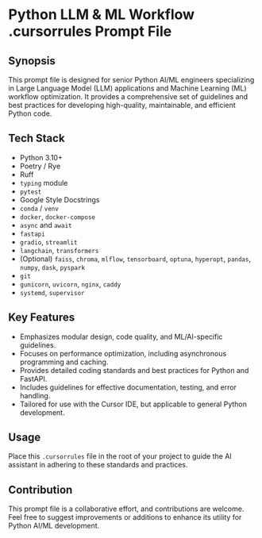 # Python LLM & ML Workflow .cursorrules Prompt File
## Synopsis

This prompt file is designed for senior Python AI/ML engineers specializing in Large Language Model (LLM) applications and Machine Learning (ML) workflow optimization. It provides a comprehensive set of guidelines and best practices for developing high-quality, maintainable, and efficient Python code.

## Tech Stack

- Python 3.10+
- Poetry / Rye
- Ruff
- `typing` module
- `pytest`
- Google Style Docstrings
- `conda` / `venv`
- `docker`, `docker-compose`
- `async` and `await`
- `fastapi`
- `gradio`, `streamlit`
- `langchain`, `transformers`
- (Optional) `faiss`, `chroma`, `mlflow`, `tensorboard`, `optuna`, `hyperopt`, `pandas`, `numpy`, `dask`, `pyspark`
- `git`
- `gunicorn`, `uvicorn`, `nginx`, `caddy`
- `systemd`, `supervisor`

## Key Features

- Emphasizes modular design, code quality, and ML/AI-specific guidelines.
- Focuses on performance optimization, including asynchronous programming and caching.
- Provides detailed coding standards and best practices for Python and FastAPI.
- Includes guidelines for effective documentation, testing, and error handling.
- Tailored for use with the Cursor IDE, but applicable to general Python development.

## Usage

Place this `.cursorrules` file in the root of your project to guide the AI assistant in adhering to these standards and practices.

## Contribution

This prompt file is a collaborative effort, and contributions are welcome. Feel free to suggest improvements or additions to enhance its utility for Python AI/ML development.
